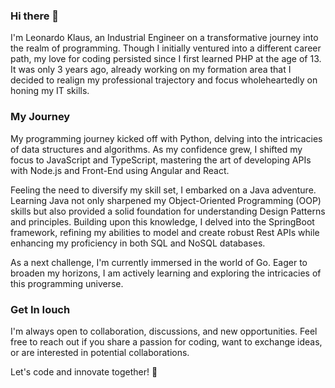### Hi there 👋

I'm Leonardo Klaus, an Industrial Engineer on a transformative journey into the realm of programming. Though I initially ventured into a different career path, my love for coding persisted since I first learned PHP at the age of 13.  It was only 3 years ago, already working on my formation area that I decided to realign my professional trajectory and focus wholeheartedly on honing my IT skills.

### My Journey

My programming journey kicked off with Python, delving into the intricacies of data structures and algorithms. As my confidence grew, I shifted my focus to JavaScript and TypeScript, mastering the art of developing APIs with Node.js and Front-End using Angular and React.

Feeling the need to diversify my skill set, I embarked on a Java adventure. Learning Java not only sharpened my Object-Oriented Programming (OOP) skills but also provided a solid foundation for understanding Design Patterns and principles. Building upon this knowledge, I delved into the SpringBoot framework, refining my abilities to model and create robust Rest APIs while enhancing my proficiency in both SQL and NoSQL databases.

As a next challenge, I'm currently immersed in the world of Go. Eager to broaden my horizons, I am actively learning and exploring the intricacies of this programming universe.

### Get In Iouch

I'm always open to collaboration, discussions, and new opportunities. Feel free to reach out if you share a passion for coding, want to exchange ideas, or are interested in potential collaborations.

Let's code and innovate together! 🚀
